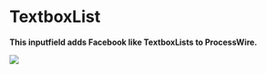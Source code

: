 TextboxList
===========

**This inputfield adds Facebook like TextboxLists to ProcessWire.**

![](https://processwire.com/talk/uploads/monthly_01_2012/post-5023-132614281893.png)
